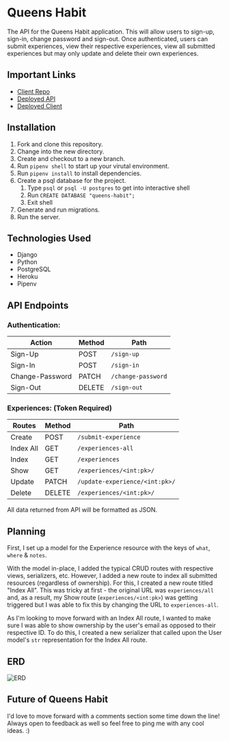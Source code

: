 # Queens Habit

The API for the Queens Habit application. This will allow users to sign-up, sign-in, change password and sign-out. Once authenticated, users can submit experiences, view their respective experiences, view all submitted experiences but may only update and delete their own experiences.

## Important Links

- [Client Repo](https://github.com/chrisjaechun/queens-habit-client)
- [Deployed API](https://queens-habit.herokuapp.com/)
- [Deployed Client](https://chrisjaechun.github.io/queens-habit-client/#/)


## Installation

1. Fork and clone this repository.
2. Change into the new directory.
3. Create and checkout to a new branch.
4. Run `pipenv shell` to start up your virutal environment.
5. Run `pipenv install` to install dependencies.
6. Create a psql database for the project.
    1. Type `psql` or `psql -U postgres` to get into interactive shell
    2. Run `CREATE DATABASE "queens-habit";`
    3. Exit shell
7. Generate and run migrations.
8. Run the server.


## Technologies Used

- Django
- Python
- PostgreSQL
- Heroku
- Pipenv

## API Endpoints

### Authentication:
| Action | Method | Path |
| ----------- | ----------- | ----------- |
| Sign-Up | POST | `/sign-up`
| Sign-In | POST  | `/sign-in`
| Change-Password |  PATCH | `/change-password`
| Sign-Out | DELETE | `/sign-out`


### Experiences: (Token Required)
| Routes | Method | Path |
| ----------- | ----------- | ----------- |
| Create | POST | `/submit-experience`
| Index All | GET | `/experiences-all`
| Index | GET | `/experiences`
| Show | GET | `/experiences/<int:pk>/`
| Update | PATCH | `/update-experience/<int:pk>/`
| Delete | DELETE | `/experiences/<int:pk>/`

All data returned from API will be formatted as JSON.

## Planning

First, I set up a model for the Experience resource with the keys of `what`, `where` & `notes`.

With the model in-place, I added the typical CRUD routes with respective views, serializers, etc. However, I added a new route to index all submitted resources (regardless of ownership). For this, I created a new route titled "Index All". This was tricky at first - the original URL was `experiences/all` and, as a result, my Show route (`experiences/<int:pk>`) was getting triggered but I was able to fix this by changing the URL to `experiences-all`.

As I'm looking to move forward with an Index All route, I wanted to make sure I was able to show ownership by the user's email as opposed to their respective ID. To do this, I created a new serializer that called upon the User model's `str` representation for the Index All route.


## ERD

![ERD](https://i.imgur.com/2gFsrCQ.png)

## Future of Queens Habit

I'd love to move forward with a comments section some time down the line! Always open to feedback as well so feel free to ping me with any cool ideas. :)

